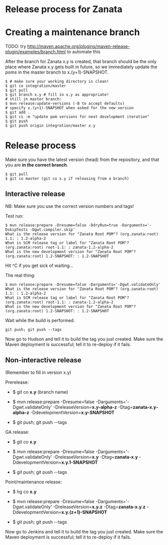 # Release process for Zanata

# Creating a maintenance branch

TODO: try http://maven.apache.org/plugins/maven-release-plugin/examples/branch.html to automate this

After the branch for Zanata x.y is created, that branch should be the only place where Zanata x.y gets built in future, so we immediately update the poms in the master branch to x.(y+1)-SNAPSHOT.

    $ # make sure your working directory is clean!
    $ git co integration/master
    $ git pull
    $ git branch x.y # fill in x.y as appropriate!
    # still in master branch:
    $ mvn release:update-versions (-B to accept defaults)
    # specify x.(y+1)-SNAPSHOT when asked for the new version
    $ git add .
    $ git ci -m "update pom versions for next development iteration"
    $ git push
    $ git push origin integration/master x.y

# Release process

Make sure you have the latest version (head) from the repository, and that you are **in the correct branch**.  

    $ git pull
    $ git co master (git co x.y if releasing from a branch)

## Interactive release

NB: Make sure you use the correct version numbers and tags!

Test run:

    $ mvn release:prepare -Dresume=false -DdryRun=true -Darguments='-DskipTests -Dgwt.compiler.skip'
    What is the release version for "Zanata Root POM"? (org.zanata:root) 1.1: : 1.2-alpha-2
    What is SCM release tag or label for "Zanata Root POM"? (org.zanata:root) root-1.1: : zanata-1.2-alpha-2
    What is the new development version for "Zanata Root POM"? (org.zanata:root) 1.2-SNAPSHOT: : 1.2-SNAPSHOT

Hit ^C if you get sick of waiting...

The real thing:

    $ mvn release:prepare -Dresume=false -Darguments='-Dgwt.validateOnly'
    What is the release version for "Zanata Root POM"? (org.zanata:root) 1.1: : 1.2-alpha-2
    What is SCM release tag or label for "Zanata Root POM"? (org.zanata:root) root-1.1: : zanata-1.2-alpha-2
    What is the new development version for "Zanata Root POM"? (org.zanata:root) 1.2-SNAPSHOT: : 1.2-SNAPSHOT

Wait while the build is performed.  

    git push; git push --tags


Now go to Hudson and tell it to build the tag you just created.  Make sure the Maven deployment is successful; tell it to re-deploy if it fails.

## Non-interactive release

(Remember to fill in version x.y)

Prerelease:

 * $ git co **x.y** (branch name)

 * $ mvn release:prepare -Dresume=false -Darguments='-Dgwt.validateOnly' -DreleaseVersion=**x.y-alpha-z** -Dtag=**zanata-x.y-alpha-z** -DdevelopmentVersion=**x.y-SNAPSHOT**

 * $ git push; git push --tags

GA release:

 * $ git co **x.y**

 * $ mvn release:prepare -Dresume=false -Darguments='-Dgwt.validateOnly' -DreleaseVersion=**x.y** -Dtag=**zanata-x.y** -DdevelopmentVersion=**x.y.1-SNAPSHOT**

 * $ git push; git push --tags

Point/maintenance release:

 * $ hg co **x.y**

 * $ mvn release:prepare -Dresume=false -Darguments='-Dgwt.validateOnly' -DreleaseVersion=**x.y.z** -Dtag=**zanata-x.y.z** -DdevelopmentVersion=**x.y.(z+1)-SNAPSHOT**

 * $ git push; git push --tags


Now go to Jenkins and tell it to build the tag you just created.  Make sure the Maven deployment is successful; tell it to re-deploy if it fails.